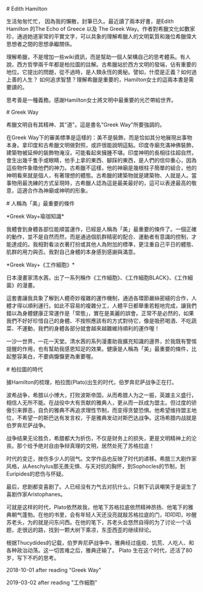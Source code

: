\# Edith Hamilton



生活匆匆忙忙， 因為我的懶散，封筆已久。最近讀了兩本好書，是Edith Hamilton 的The Echo of Greece 以及 The Greek Way。作者對希臘文化如數家珍，通過她道家常的平實文字，可以具象的理解希臘人的文明氣質和幾位希臘偉大思想者之間的思想承繼關係。



理解希臘，不是增加一些wiki資訊，而是幫助一個人架構自己的思考體系。有人說，西方哲學兩千年都是柏拉圖的註解。古希臘站於西方文明的發端，佔有重要的地位。它提出的問題，從不過時，是人類永恆的奧秘。譬如，什麼是正義？如何過上善的人生？ 如何追求智慧？理解希臘是重要的，Hamilton女士的這兩本書是需要讀的。



思考善是一種義務。感謝Hamilton女士將文明中最重要的光芒帶給世界。



\# Greek Way



希臘文明自有其精神、其"道"。這是書名"Greek Way"所要強調的。



在Greek Way下的審美標準是這樣的：美不是裝飾，而是恰如其分地展現出事物本身。拿印度和古希臘文明做對照，或許很能說明這點。印度寺廟充滿神佛裝飾，建築物被延伸的裝飾物淹沒，可能看起來擁腫不堪。印度神明的長相往往超自然，會生出幾千隻手或眼睛，他手上拿的東西、腳踩的東西，是人們的信仰重心，因為這些物件象徵他們的神力。古希臘不這樣，他的神廟是幾根柱子簡單的組合，他的神明看來就是個人，有著理想的體態。古希臘的建築物就是建築物、人就是人。當事物用最洗練的方式呈現時，古希臘人認為這是最美最好的，這可以表達最高的敬意，這適合作為神廟或神明的形象。





\# 人稱為「美」最重要的條件



\*Greek Way+瑜珈知識\*



我體會到身體各部位能順當運作，已經是人稱為「美」最重要的條件了。一個正確的動作，並不是自然而然，而是通過個肌群精密的配合、運動者有意識的控制，才能達成的。我相對看淡衣著打扮或其他人為附加的標準，更注重自己平日的體態、肌群的用力與否。我對自己身體的本身感到感謝與滿意。



\*Greek Way+《工作細胞》\*



日本漫畫家清水茜，出了一系列稱作《工作細胞》、《工作細胞BLACK》、《工作細菌》的漫畫。



這套書讓我具象了解到人體奇妙複雜的運作機制，通過各環節嚴絲密縫的合作，人體才得以順利運行。如此不容易的複雜分工，人體平日都舉重若輕地完成，讓我們錯以為身體健康正常運作是「常態」，實在是美麗的誤會。正常不是必然的，如果我們不好好珍惜自己的身體、不按照應該有的方式對待它，像是吸菸喝酒、不吃蔬菜、不運動，我們的身體各部分就會越來越難維持順利的運作喔！



一沙一世界，一花一天堂。清水茜的系列漫畫助我擴充知識的邊界，於我既有警惕提醒的作用，也有幫助我感恩知足的效果。健康是人稱為「美」最重要的條件，比起整容美白，不要病懨懨更為重要喔。



\# 柏拉圖的時代



據Hamilton的梳理，柏拉图\(Plato\)出生的时代，伯罗奔尼萨战争正在打。



波希战争，希腊以小博大，打败波斯帝国，从而希腊人为之一振，英雄主义盛行，相信人无所不能。在战役中大有贡献的雅典人，更从而一跃成为盟主。但过度的骄傲引来罪恶，自负的雅典不再追求理性节制，而变得贪婪恐惧。他希望维持盟主地位，不希望一的斯巴达有发言权，于是雅典发动对斯巴达战争。这场希腊内战就是伯罗奔尼萨战争。



战争结果无论胜负，希腊都大为折伤，不仅是财务上的损失，更是文明精神上的沦丧。那个给予绝对自由争辩真理的文明，居然处死了苏格拉底！



时代的变迁，挫伤多少人的锐气。文学作品也反映了时代的递移。希腊三大剧作家风格，从Aeschylus那无畏无惧、与天对抗的胸怀，到Sophocles的节制，到Euripides的悲伤与怀疑。



最后，悲剧都变喜剧了。人已经没有力气去对抗什么，只剩下讥讽嘲笑于是诞生了喜剧作家Aristophanes。



可就是这样的时代，Plato依然故我，他笔下苏格拉底依然精神昂扬、他笔下的雅典朝气蓬勃。在他的书里，会有年轻人天还没亮就敲苏格拉底的门，叩叩叩，吵醒苏老头，为的就是问东问西。在他的笔下，苏老头会悠然自得的为了讨论一个话题，走很远的路，找到一颗大树下乘凉，东歪西歪的继续辩论。



根据Thucydides的记载，伯罗奔尼萨战争中，雅典经过瘟疫、饥荒、人吃人、和各种政治动荡。这一切苦难之后，雅典还输了。 Plato 生在这个时代，还活了80岁，写下不朽的思考。





2018-10-01 after reading "Greek Way"

2019-03-02 after reading "工作細胞"


